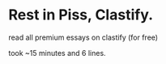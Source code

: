 # Rest in Piss, Clastify.

read all premium essays on clastify (for free)

took ~15 minutes and 6 lines.
